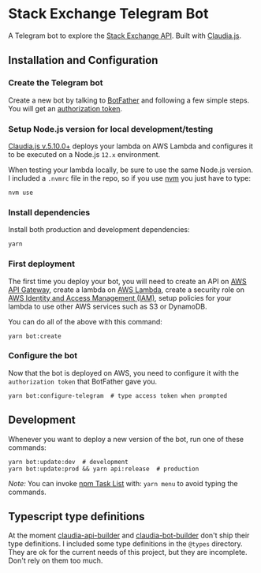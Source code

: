 # Stack Exchange Telegram Bot

A Telegram bot to explore the [Stack Exchange API](https://api.stackexchange.com/docs). Built with [Claudia.js](https://claudiajs.com/).

## Installation and Configuration

### Create the Telegram bot

Create a new bot by talking to [BotFather](https://core.telegram.org/bots#3-how-do-i-create-a-bot) and following a few simple steps. You will get an [authorization token](https://core.telegram.org/bots#creating-a-new-bot).

### Setup Node.js version for local development/testing

[Claudia.js v.5.10.0+](https://www.claudiajs.com/news/2019/11/19/claudia-5.10.html) deploys your lambda on AWS Lambda and configures it to be executed on a Node.js `12.x` environment.

When testing your lambda locally, be sure to use the same Node.js version. I included a `.nvmrc` file in the repo, so if you use [nvm](https://github.com/nvm-sh/nvm) you just have to type:

```shell
nvm use
```

### Install dependencies

Install both production and development dependencies:

```shell
yarn
```

### First deployment

The first time you deploy your bot, you will need to create an API on [AWS API Gateway](https://aws.amazon.com/api-gateway/), create a lambda on [AWS Lambda](https://aws.amazon.com/lambda/), create a security role on [AWS Identity and Access Management (IAM)](https://aws.amazon.com/iam/), setup policies for your lambda to use other AWS services such as S3 or DynamoDB.

You can do all of the above with this command:

```shell
yarn bot:create
```

### Configure the bot

Now that the bot is deployed on AWS, you need to configure it with the `authorization token` that BotFather gave you.

```shell
yarn bot:configure-telegram  # type access token when prompted
```

## Development

Whenever you want to deploy a new version of the bot, run one of these commands:

```shell
yarn bot:update:dev  # development
yarn bot:update:prod && yarn api:release  # production
```

*Note:* You can invoke [npm Task List](https://github.com/ruyadorno/ntl) with: `yarn menu` to avoid typing the commands.

## Typescript type definitions

At the moment [claudia-api-builder](https://www.claudiajs.com/claudia-api-builder.html) and [claudia-bot-builder](https://claudiajs.com/claudia-bot-builder.html) don't ship their type definitions. I included some type definitions in the `@types` directory. They are ok for the current needs of this project, but they are incomplete. Don't rely on them too much.
